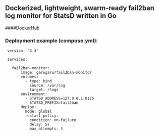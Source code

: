 ## Dockerized, lightweight, swarm-ready fail2ban log monitor for StatsD written in Go


####[DockerHub](garugaru/fail2ban-monitor)


### Deployment example (compose.yml):

	 version: "3.3"
	 
	 services:
	 
	   fail2ban-monitor:
		   image: garugaru/fail2ban-monitor
		   volumes:
			 - type: bind
			   source: /var/log
			   target: /logs
		   environment:
			 - STATSD_ADDRESS=127.0.0.1:8125
			 - STATSD_PREFIX=fail2ban
		   deploy:
			 mode: global
			 restart_policy:
			   condition: on-failure
			   delay: 5s
			   max_attempts: 3
	 

